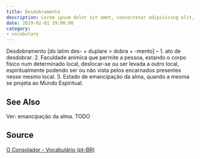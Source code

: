 ```yaml
---
title: Desdobramento
description: Lorem ipsum dolor sit amet, consectetur adipisicing elit, sed do eiusmod tempor incididunt ut labore et dolore magna aliqua.  TODO
date: 2019-02-01 19:00:00
category:
- vocabulary
---
```


Desdobramento [do latim des- + duplare > dobra + -mento] – 1. ato de desdobrar. 2. Faculdade anímica que permite a pessoa, estando o corpo físico num determinado local, deslocar-se ou ser levada a outro local, espiritualmente podendo ser ou não vista pelos encarnados presentes nesse mesmo local. 3.  Estado de emancipação da alma, quando a mesma se projeta ao Mundo Espiritual.


## See Also
Ver: emancipação da alma.
TODO

## Source
[O Consolador - Vocabulário (pt-BR)](http://www.oconsolador.com.br/linkfixo/vocabulario/principal.html)



